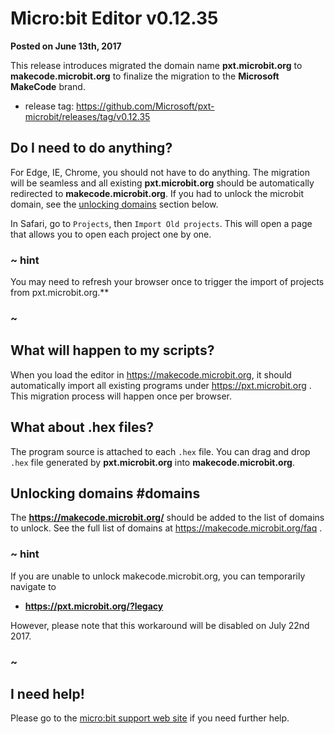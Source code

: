 # Micro:bit Editor v0.12.35

**Posted on June 13th, 2017**

This release introduces migrated the domain name **pxt.microbit.org** to **makecode.microbit.org**
to finalize the migration to the **Microsoft MakeCode** brand.

* release tag: https://github.com/Microsoft/pxt-microbit/releases/tag/v0.12.35

## Do I need to do anything?

For Edge, IE, Chrome, you should not have to do anything. The migration will be seamless and all existing **pxt.microbit.org** should be automatically redirected to **makecode.microbit.org**. If you had to unlock the microbit domain, see the [unlocking domains](#domains) section below.

In Safari, go to ``Projects``, then ``Import Old projects``. This will open a page that allows you to open each project one by one.

### ~ hint

You may need to refresh your browser once to trigger the import of projects from pxt.microbit.org.**

### ~

## What will happen to my scripts?

When you load the editor in https://makecode.microbit.org, 
it should automatically import all existing programs under https://pxt.microbit.org . 
This migration process will happen once per browser.

## What about .hex files?

The program source is attached to each ``.hex`` file. You can drag and drop 
``.hex`` file generated by **pxt.microbit.org** into **makecode.microbit.org**.

## Unlocking domains #domains

The **https://makecode.microbit.org/** should be added to the list of domains to unlock. See the full list of domains at https://makecode.microbit.org/faq .

### ~ hint

If you are unable to unlock makecode.microbit.org, you can temporarily navigate to 

 * **https://pxt.microbit.org/?legacy** 
 
However, please note that this workaround will be disabled on July 22nd 2017.

### ~

## I need help!

Please go to the [micro:bit support web site](https://support.microbit.org/support/home) if you need further help.
